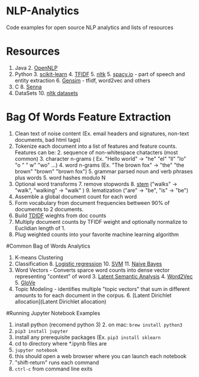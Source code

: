 # NLP-Analytics
Code examples for open source NLP analytics and lists of resources

# Resources

1. Java
    2. [OpenNLP](https://opennlp.apache.org/)
2. Python
    3.     [scikit-learn](http://scikit-learn.org/stable/)
        4. [TFIDF](http://scikit-learn.org/stable/modules/feature_extraction.html)
    5. [nltk](http://www.nltk.org/)
    5. [spacy.io](https://spacy.io) - part of speech and entity extraction
    6. [Gensim](https://radimrehurek.com/gensim/) - tfidf, word2vec and others
7. C
    8.     [Senna](https://ronan.collobert.com/senna/)
9. DataSets
    10. [nltk datasets](http://www.nltk.org/nltk_data/) 


# Bag Of Words Feature Extraction

1. Clean text of noise content (Ex. email headers and signatures, non-text documents, bad html tags)
1. Tokenize each document into a list of features and feature counts. Features can be:
    2. sequence of non-whitespace chatacters (most common)
    3. character n-grams ( Ex. "Hello world" -> "he" "el" "ll" "lo" "o " " w" "wo" ...)
    4. word n-grams (Ex. "The brown fox" -> "the" "the brown" "brown" "brown fox")
    5. grammar parsed noun and verb phrases plus words
    5. word hashes modulo N
6. Optional word transforms
    7. remove stopwords
    8. [stem](https://nlp.stanford.edu/IR-book/html/htmledition/stemming-and-lemmatization-1.html)  ("walks" -> "walk", "walking" -> "walk" )
    9. lematization ("are" -> "be",  "is" -> "be") 
6. Assemble a global document count for each word 
7. Form vocabulary from document frequencies bettween 90% of documents to 2 documents.
8. Build [TDIDF](https://en.wikipedia.org/wiki/Tf%E2%80%93idf) wieghts from doc counts
9. Multiply document counts by TFIDF weight and optionally normalize to Euclidian length of 1.
10. Plug weighted counts into your favorite machine learning algorithm


#Common Bag of Words Analytics
1. K-means Clustering
2. Classification
    8. [Logistic regression](https://en.wikipedia.org/wiki/Logistic_regression)
    10. [SVM](https://en.wikipedia.org/wiki/Support_vector_machine)
    11. [Naive Bayes](https://en.wikipedia.org/wiki/Naive_Bayes_classifier)
10. Word Vectors - Converts sparce word counts into dense vector representing "context" of word
    3. [Latent Semantic Analysis](https://en.wikipedia.org/wiki/Latent_semantic_analysis)
    4. [Word2Vec](https://en.wikipedia.org/wiki/Word2vec)
    5. [GloVe](https://nlp.stanford.edu/projects/glove/)
5. Topic Modeling - identifies multiple "topic vectors" that sum in different amounts to for each document in the corpus.
    6. [Latent Dirichlet allocation](Latent Dirichlet allocation)


#Running Jupyter Notebook Examples
1. install python (recomend python 3)
    2.     on mac: `brew install python3`
2. `pip3 install jupyter`
3. install any prerequisite packages (Ex. `pip3 install sklearn` 
3. cd to directory where *.ipynb files are
4. `jupyter notebook`
5. this should open a web browser where you can launch each notebook
6. "shift-return" runs each command
7. `ctrl-c` from command line exits

